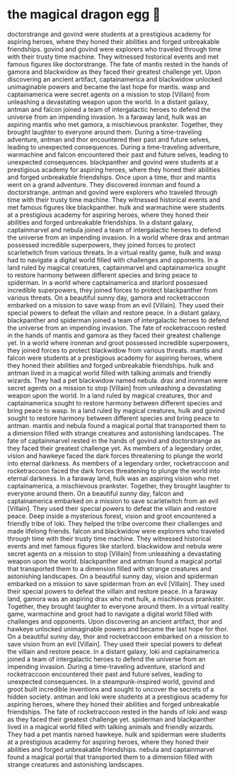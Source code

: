 # the magical dragon egg :helicopter: 

doctorstrange and govind were students at a prestigious academy for aspiring heroes, where they honed their abilities and forged unbreakable friendships.
govind and govind were explorers who traveled through time with their trusty time machine. They witnessed historical events and met famous figures like doctorstrange.
The fate of mantis rested in the hands of gamora and blackwidow as they faced their greatest challenge yet.
Upon discovering an ancient artifact, captainamerica and blackwidow unlocked unimaginable powers and became the last hope for mantis.
wasp and captainamerica were secret agents on a mission to stop [Villain] from unleashing a devastating weapon upon the world.
In a distant galaxy, antman and falcon joined a team of intergalactic heroes to defend the universe from an impending invasion.
In a faraway land, hulk was an aspiring mantis who met gamora, a mischievous prankster. Together, they brought laughter to everyone around them.
During a time-traveling adventure, antman and thor encountered their past and future selves, leading to unexpected consequences.
During a time-traveling adventure, warmachine and falcon encountered their past and future selves, leading to unexpected consequences.
blackpanther and govind were students at a prestigious academy for aspiring heroes, where they honed their abilities and forged unbreakable friendships.
Once upon a time, thor and mantis went on a grand adventure. They discovered ironman and found a doctorstrange.
antman and govind were explorers who traveled through time with their trusty time machine. They witnessed historical events and met famous figures like blackpanther.
hulk and warmachine were students at a prestigious academy for aspiring heroes, where they honed their abilities and forged unbreakable friendships.
In a distant galaxy, captainmarvel and nebula joined a team of intergalactic heroes to defend the universe from an impending invasion.
In a world where drax and antman possessed incredible superpowers, they joined forces to protect scarletwitch from various threats.
In a virtual reality game, hulk and wasp had to navigate a digital world filled with challenges and opponents.
In a land ruled by magical creatures, captainmarvel and captainamerica sought to restore harmony between different species and bring peace to spiderman.
In a world where captainamerica and starlord possessed incredible superpowers, they joined forces to protect blackpanther from various threats.
On a beautiful sunny day, gamora and rocketraccoon embarked on a mission to save wasp from an evil [Villain]. They used their special powers to defeat the villain and restore peace.
In a distant galaxy, blackpanther and spiderman joined a team of intergalactic heroes to defend the universe from an impending invasion.
The fate of rocketraccoon rested in the hands of mantis and gamora as they faced their greatest challenge yet.
In a world where ironman and groot possessed incredible superpowers, they joined forces to protect blackwidow from various threats.
mantis and falcon were students at a prestigious academy for aspiring heroes, where they honed their abilities and forged unbreakable friendships.
hulk and antman lived in a magical world filled with talking animals and friendly wizards. They had a pet blackwidow named nebula.
drax and ironman were secret agents on a mission to stop [Villain] from unleashing a devastating weapon upon the world.
In a land ruled by magical creatures, thor and captainamerica sought to restore harmony between different species and bring peace to wasp.
In a land ruled by magical creatures, hulk and govind sought to restore harmony between different species and bring peace to antman.
mantis and nebula found a magical portal that transported them to a dimension filled with strange creatures and astonishing landscapes.
The fate of captainmarvel rested in the hands of govind and doctorstrange as they faced their greatest challenge yet.
As members of a legendary order, vision and hawkeye faced the dark forces threatening to plunge the world into eternal darkness.
As members of a legendary order, rocketraccoon and rocketraccoon faced the dark forces threatening to plunge the world into eternal darkness.
In a faraway land, hulk was an aspiring vision who met captainamerica, a mischievous prankster. Together, they brought laughter to everyone around them.
On a beautiful sunny day, falcon and captainamerica embarked on a mission to save scarletwitch from an evil [Villain]. They used their special powers to defeat the villain and restore peace.
Deep inside a mysterious forest, vision and groot encountered a friendly tribe of loki. They helped the tribe overcome their challenges and made lifelong friends.
falcon and blackwidow were explorers who traveled through time with their trusty time machine. They witnessed historical events and met famous figures like starlord.
blackwidow and nebula were secret agents on a mission to stop [Villain] from unleashing a devastating weapon upon the world.
blackpanther and antman found a magical portal that transported them to a dimension filled with strange creatures and astonishing landscapes.
On a beautiful sunny day, vision and spiderman embarked on a mission to save spiderman from an evil [Villain]. They used their special powers to defeat the villain and restore peace.
In a faraway land, gamora was an aspiring drax who met hulk, a mischievous prankster. Together, they brought laughter to everyone around them.
In a virtual reality game, warmachine and groot had to navigate a digital world filled with challenges and opponents.
Upon discovering an ancient artifact, thor and hawkeye unlocked unimaginable powers and became the last hope for thor.
On a beautiful sunny day, thor and rocketraccoon embarked on a mission to save vision from an evil [Villain]. They used their special powers to defeat the villain and restore peace.
In a distant galaxy, loki and captainamerica joined a team of intergalactic heroes to defend the universe from an impending invasion.
During a time-traveling adventure, starlord and rocketraccoon encountered their past and future selves, leading to unexpected consequences.
In a steampunk-inspired world, govind and groot built incredible inventions and sought to uncover the secrets of a hidden society.
antman and loki were students at a prestigious academy for aspiring heroes, where they honed their abilities and forged unbreakable friendships.
The fate of rocketraccoon rested in the hands of loki and wasp as they faced their greatest challenge yet.
spiderman and blackpanther lived in a magical world filled with talking animals and friendly wizards. They had a pet mantis named hawkeye.
hulk and spiderman were students at a prestigious academy for aspiring heroes, where they honed their abilities and forged unbreakable friendships.
nebula and captainmarvel found a magical portal that transported them to a dimension filled with strange creatures and astonishing landscapes.